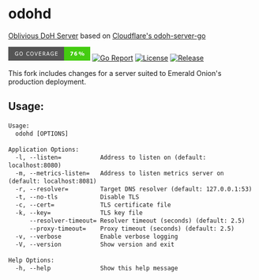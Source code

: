 # odohd

[Oblivious DoH Server](https://tools.ietf.org/html/draft-pauly-dprive-oblivious-doh) based on [Cloudflare's odoh-server-go](https://github.com/cloudflare/odoh-server-go)

![Coverage Badge](coverage_badge.png)
[![Go Report](https://goreportcard.com/badge/github.com/emeraldonion/odohd?style=for-the-badge)](https://goreportcard.com/report/github.com/emeraldonion/odohd)
[![License](https://img.shields.io/github/license/emeraldonion/odohd?style=for-the-badge)](https://raw.githubusercontent.com/emeraldonion/odohd/main/LICENSE)
[![Release](https://img.shields.io/github/v/release/emeraldonion/odohd?style=for-the-badge)](https://github.com/emeraldonion/odohd/releases)

This fork includes changes for a server suited to Emerald Onion's production deployment.

## Usage:

```
Usage:
  odohd [OPTIONS]

Application Options:
  -l, --listen=           Address to listen on (default: localhost:8080)
  -m, --metrics-listen=   Address to listen metrics server on (default: localhost:8081)
  -r, --resolver=         Target DNS resolver (default: 127.0.0.1:53)
  -t, --no-tls            Disable TLS
  -c, --cert=             TLS certificate file
  -k, --key=              TLS key file
      --resolver-timeout= Resolver timeout (seconds) (default: 2.5)
      --proxy-timeout=    Proxy timeout (seconds) (default: 2.5)
  -v, --verbose           Enable verbose logging
  -V, --version           Show version and exit

Help Options:
  -h, --help              Show this help message
```

